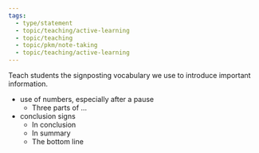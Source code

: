 ```yaml
---
tags:
  - type/statement
  - topic/teaching/active-learning
  - topic/teaching
  - topic/pkm/note-taking
  - topic/teaching/active-learning
---
```

Teach students the signposting vocabulary we use to introduce important information. 

- use of numbers, especially after a pause
	- Three parts of ...
- conclusion signs
	- In conclusion
	- In summary
	- The bottom line